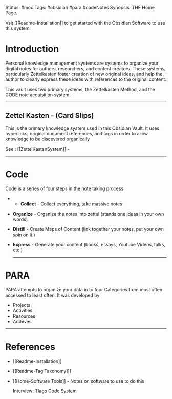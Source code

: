 Status: #moc
Tags: #obsidian #para #codeNotes 
Synopsis:  THE Home Page.

Vsit [[Readme-Installation]] to get started with the Obsidian Software to use this system.
# Introduction
Personal knowledge management systems are systems to organize your digital notes for authors, researchers, and content creators.  These systems, particularly Zettelkasten foster creation of new original ideas, and help the author to clearly express these ideas with references to the original content. 

This vault uses two primary systems, the Zettelkasten Method, and the CODE note acquisition system. 

---
## Zettel Kasten - (Card Slips)
This is the primary knowledge system used in this Obsidian Vault.  It uses hyperlinks, original document references, and tags in order to allow knowledge to be discovered organically
 
See : [[ZettelKastenSystem]] - 

----
# Code 
Code is a series of four steps in the note taking process 

* * **Collect** - Collect everything, take massive notes	
 * **Organize** - Organize the notes into zettel (standalone ideas in your own words)
 *  **Distill** - Create Maps of Content (link together your notes, put your own spin on it.)
 * **Express** - Generate your content (books, essays, Youtube Videos, talks, etc.)

   ---
   
# PARA
PARA attempts to organize your data in to four Categories from most often accessed to least often. 
It was developed by 

* Projects
* Activities
* Resources
* Archives 

----
# References
* [[Readme-Installation]]
* [[Readme-Tag Taxonomy]]]
 * [[Home-Software Tools]] - Notes on software to use to do this


	  [Interview: TIago Code System](https://www.youtube.com/watch?v=n7XBr1gQWn8)
	  

